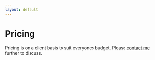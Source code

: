 ```yaml
---
layout: default
---
```


# Pricing 

Pricing is on a client basis to suit everyones budget. Please [contact me](/contact.md) further to discuss. 
